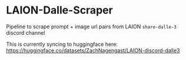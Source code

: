 # LAION-Dalle-Scraper
Pipeline to scrape prompt + image url pairs from LAION `share-dalle-3` discord channel

This is currently syncing to huggingface here: https://huggingface.co/datasets/ZachNagengast/LAION-discord-dalle3
